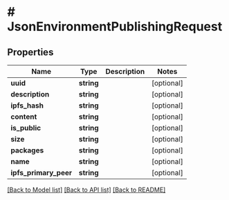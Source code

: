 # # JsonEnvironmentPublishingRequest

## Properties

Name | Type | Description | Notes
------------ | ------------- | ------------- | -------------
**uuid** | **string** |  | [optional] 
**description** | **string** |  | [optional] 
**ipfs_hash** | **string** |  | [optional] 
**content** | **string** |  | [optional] 
**is_public** | **string** |  | [optional] 
**size** | **string** |  | [optional] 
**packages** | **string** |  | [optional] 
**name** | **string** |  | [optional] 
**ipfs_primary_peer** | **string** |  | [optional] 

[[Back to Model list]](../../README.md#documentation-for-models) [[Back to API list]](../../README.md#documentation-for-api-endpoints) [[Back to README]](../../README.md)


